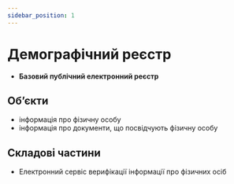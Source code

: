 ```yaml
---
sidebar_position: 1
---
```


# Демографічний реєстр
- **Базовий публічний електронний реєстр**

## Обʼєкти
- інформація про фізичну особу
- інформація про документи, що посвідчують фізичну особу

## Складові частини
- Електронний сервіс верифікації інформації про фізичних осіб